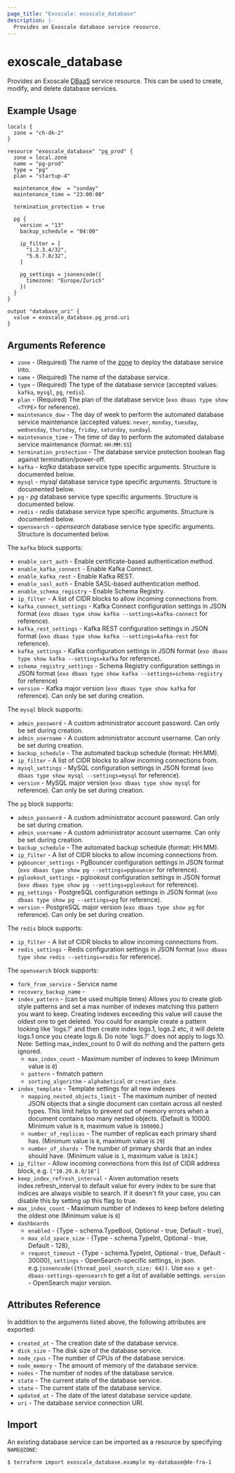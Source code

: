 ```yaml
---
page_title: "Exoscale: exoscale_database"
description: |-
  Provides an Exoscale database service resource.
---
```


# exoscale\_database

Provides an Exoscale [DBaaS][dbaas-doc] service resource. This can be used to create, modify, and delete database services.


## Example Usage

```hcl
locals {
  zone = "ch-dk-2"
}

resource "exoscale_database" "pg_prod" {
  zone = local.zone
  name = "pg-prod"
  type = "pg"
  plan = "startup-4"

  maintenance_dow  = "sunday"
  maintenance_time = "23:00:00"

  termination_protection = true

  pg {
    version = "13"
    backup_schedule = "04:00"

    ip_filter = [
      "1.2.3.4/32",
      "5.6.7.8/32",
    ]

    pg_settings = jsonencode({
      timezone: "Europe/Zurich"
    })
  }
}

output "database_uri" {
  value = exoscale_database.pg_prod.uri
}
```


## Arguments Reference

* `zone` - (Required) The name of the [zone][zone] to deploy the database service into.
* `name` - (Required) The name of the database service.
* `type` - (Required) The type of the database service (accepted values: `kafka`, `mysql`, `pg`, `redis`).
* `plan` - (Required) The plan of the database service (`exo dbaas type show <TYPE>` for reference).
* `maintenance_dow` - The day of week to perform the automated database service maintenance (accepted values: `never`, `monday`, `tuesday`, `wednesday`, `thursday`, `friday`, `saturday`, `sunday`).
* `maintenance_time` - The time of day to perform the automated database service maintenance (format: `HH:MM:SS`)
* `termination_protection` - The database service protection boolean flag against termination/power-off.
* `kafka` - *kafka* database service type specific arguments. Structure is documented below.
* `mysql` - *mysql* database service type specific arguments. Structure is documented below.
* `pg` - *pg* database service type specific arguments. Structure is documented below.
* `redis` - *redis* database service type specific arguments. Structure is documented below.
* `opensearch` - *opensearch* database service type specific arguments. Structure is documented below.

The `kafka` block supports:

* `enable_cert_auth` - Enable certificate-based authentication method.
* `enable_kafka_connect` - Enable Kafka Connect.
* `enable_kafka_rest` - Enable Kafka REST.
* `enable_sasl_auth` - Enable SASL-based authentication method.
* `enable_schema_registry` - Enable Schema Registry.
* `ip_filter` - A list of CIDR blocks to allow incoming connections from.
* `kafka_connect_settings` - Kafka Connect configuration settings in JSON format (`exo dbaas type show kafka --settings=kafka-connect` for reference).
* `kafka_rest_settings` - Kafka REST configuration settings in JSON format (`exo dbaas type show kafka --settings=kafka-rest` for reference).
* `kafka_settings` - Kafka configuration settings in JSON format (`exo dbaas type show kafka --settings=kafka` for reference).
* `schema_registry_settings` - Schema Registry configuration settings in JSON format (`exo dbaas type show kafka --settings=schema-registry` for reference)
* `version` - Kafka major version (`exo dbaas type show kafka` for reference). Can only be set during creation.

The `mysql` block supports:

* `admin_password` - A custom administrator account password. Can only be set during creation.
* `admin_username` - A custom administrator account username. Can only be set during creation.
* `backup_schedule` - The automated backup schedule (format: HH:MM).
* `ip_filter` - A list of CIDR blocks to allow incoming connections from.
* `mysql_settings` - MySQL configuration settings in JSON format (`exo dbaas type show mysql --settings=mysql` for reference).
* `version` - MySQL major version (`exo dbaas type show mysql` for reference). Can only be set during creation.

The `pg` block supports:

* `admin_password` - A custom administrator account password. Can only be set during creation.
* `admin_username` - A custom administrator account username. Can only be set during creation.
* `backup_schedule` - The automated backup schedule (format: HH:MM).
* `ip_filter` - A list of CIDR blocks to allow incoming connections from.
* `pgbouncer_settings` - PgBouncer configuration settings in JSON format (`exo dbaas type show pg --settings=pgbouncer` for reference).
* `pglookout_settings` - pglookout configuration settings in JSON format (`exo dbaas type show pg --settings=pglookout` for reference).
* `pg_settings` - PostgreSQL configuration settings in JSON format (`exo dbaas type show pg --settings=pg` for reference).
* `version` - PostgreSQL major version (`exo dbaas type show pg` for reference). Can only be set during creation.

The `redis` block supports:

* `ip_filter` - A list of CIDR blocks to allow incoming connections from.
* `redis_settings` - Redis configuration settings in JSON format (`exo dbaas type show redis --settings=redis` for reference).

The `opensearch` block supports:

* `fork_from_service` -  Service name
* `recovery_backup_name` -
* `index_pattern` -  (can be used multiple times) Allows you to create glob style patterns and set a max number of indexes matching this pattern you want to keep. Creating indexes exceeding this value will cause the oldest one to get deleted. You could for example create a pattern looking like 'logs.?' and then create index logs.1, logs.2 etc, it will delete logs.1 once you create logs.6. Do note 'logs.?' does not apply to logs.10. Note: Setting max_index_count to 0 will do nothing and the pattern gets ignored.
	* `max_index_count` -  Maximum number of indexes to keep (Minimum value is `0`)
	* `pattern` -  fnmatch pattern
	* `sorting_algorithm` - `alphabetical` or `creation_date`.
* `index_template` - Template settings for all new indexes
	* `mapping_nested_objects_limit` -  The maximum number of nested JSON objects that a single document can contain across all nested types. This limit helps to prevent out of memory errors when a document contains too many nested objects. (Default is 10000. Minimum value is `0`, maximum value is `100000`.)
	* `number_of_replicas` -  The number of replicas each primary shard has. (Minimum value is `0`, maximum value is `29`)
	* `number_of_shards` -  The number of primary shards that an index should have. (Minimum value is `1`, maximum value is `1024`.)
* `ip_filter` -  Allow incoming connections from this list of CIDR address block, e.g. `["10.20.0.0/16"]`
* `keep_index_refresh_interval` -  Aiven automation resets index.refresh_interval to default value for every index to be sure that indices are always visible to search. If it doesn't fit your case, you can disable this by setting up this flag to true.
* `max_index_count` -  Maximum number of indexes to keep before deleting the oldest one (Minimum value is `0`)
* `dashboards`
	* `enabled` -                   {Type -  schema.TypeBool, Optional -  true, Default -  true},
	* `max_old_space_size` -           {Type -  schema.TypeInt, Optional -  true, Default -  128},
	* `request_timeout` -  {Type -  schema.TypeInt, Optional -  true, Default -  30000},
`settings` -  OpenSearch-specific settings, in json. e.g.`jsonencode({thread_pool_search_size: 64})`. Use `exo x get-dbaas-settings-opensearch` to get a list of available settings.
`version` -  OpenSearch major version.

## Attributes Reference

In addition to the arguments listed above, the following attributes are exported:

* `created_at` - The creation date of the database service.
* `disk_size` - The disk size of the database service.
* `node_cpus` - The number of CPUs of the database service.
* `node_memory` - The amount of memory of the database service.
* `nodes` - The number of nodes of the database service.
* `state` - The current state of the database service.
* `state` - The current state of the database service.
* `updated_at` - The date of the latest database service update.
* `uri` - The database service connection URI.


## Import

An existing database service can be imported as a resource by specifying `NAME@ZONE`:

```console
$ terraform import exoscale_database.example my-database@de-fra-1
```


[dbaas-doc]: https://community.exoscale.com/documentation/dbaas/
[zone]: https://www.exoscale.com/datacenters/


